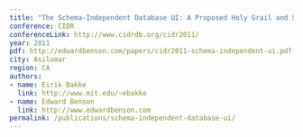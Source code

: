 ```yaml
---
title: "The Schema-Independent Database UI: A Proposed Holy Grail and Some Suggestions"
conference: CIDR
conferenceLink: http://www.cidrdb.org/cidr2011/
year: 2011
pdf: http://edwardbenson.com/papers/cidr2011-schema-independent-ui.pdf
city: Asilomar
region: CA
authors:
- name: Eirik Bakke
  link: http://www.mit.edu/~ebakke
- name: Edward Benson
  link: http://www.edwardbenson.com
permalink: /publications/schema-independent-database-ui/
---
```

